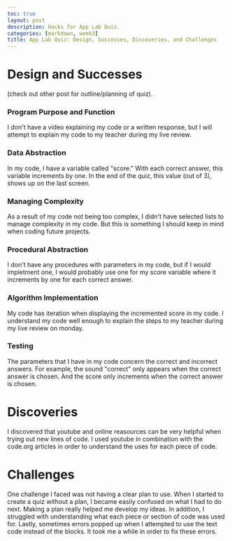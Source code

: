 ```yaml
---
toc: true
layout: post
description: Hacks for App Lab Quiz. 
categories: [markdown, week3]
title: App Lab Quiz: Design, Successes, Discoveries, and Challenges
---
```


# Design and Successes
(check out other post for outline/planning of quiz).

### Program Purpose and Function
I don't have a video explaining my code or a written response, but I will attempt to explain my code to my teacher during my live review. 

### Data Abstraction
In my code, I have a variable called "score." With each correct answer, this variable increments by one. In the end of the quiz, this value (out of 3), shows up on the last screen.

### Managing Complexity
As a result of my code not being too complex, I didn't have selected lists to manage complexity in my code. But this is something I should keep in mind when coding future projects. 

### Procedural Abstraction
I don't have any procedures with parameters in my code, but if I would impletment one, I would probably use one for my score variable where it increments by one for each correct answer. 

### Algorithm Implementation
My code has iteration when displaying the incremented score in my code. I understand my code well enough to explain the steps to my teacher during my live review on monday. 

### Testing
The parameters that I have in my code concern the correct and incorrect answers. For example, the sound "correct" only appears when the correct answer is chosen. And the score only increments when the correct answer is chosen. 

# Discoveries 
I discovered that youtube and online reasources can be very helpful when trying out new lines of code. I used youtube in combination with the code.org articles in order to understand the uses for each piece of code. 

# Challenges 
One challenge I faced was not having a clear plan to use. When I started to create a quiz without a plan, I became easily confused on what I had to do next. Making a plan really helped me develop my ideas. In addition, I struggled with understanding what each piece or section of code was used for. Lastly, sometimes errors popped up when I attempted to use the text code instead of the blocks. It took me a while in order to fix these errors. 